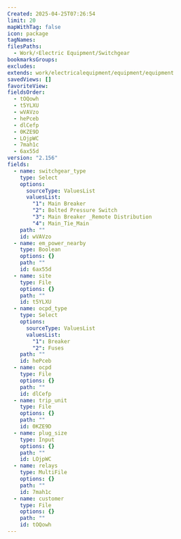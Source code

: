 ```yaml
---
Created: 2025-04-25T07:26:54
limit: 20
mapWithTag: false
icon: package
tagNames: 
filesPaths:
  - Work/⚡Electric Equipment/Switchgear
bookmarksGroups: 
excludes: 
extends: work/electricalequipment/equipment/equipment
savedViews: []
favoriteView: 
fieldsOrder:
  - tOQowh
  - t5YLXU
  - wVAVzo
  - hePceb
  - dlCefp
  - 0KZE9D
  - LOjpWC
  - 7mah1c
  - 6ax55d
version: "2.156"
fields:
  - name: switchgear_type
    type: Select
    options:
      sourceType: ValuesList
      valuesList:
        "1": Main Breaker
        "2": Bolted Pressure Switch
        "3": Main Breaker _Remote Distribution
        "4": Main_Tie_Main
    path: ""
    id: wVAVzo
  - name: em_power_nearby
    type: Boolean
    options: {}
    path: ""
    id: 6ax55d
  - name: site
    type: File
    options: {}
    path: ""
    id: t5YLXU
  - name: ocpd_type
    type: Select
    options:
      sourceType: ValuesList
      valuesList:
        "1": Breaker
        "2": Fuses
    path: ""
    id: hePceb
  - name: ocpd
    type: File
    options: {}
    path: ""
    id: dlCefp
  - name: trip_unit
    type: File
    options: {}
    path: ""
    id: 0KZE9D
  - name: plug_size
    type: Input
    options: {}
    path: ""
    id: LOjpWC
  - name: relays
    type: MultiFile
    options: {}
    path: ""
    id: 7mah1c
  - name: customer
    type: File
    options: {}
    path: ""
    id: tOQowh
---
```

